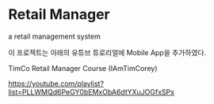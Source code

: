 # Retail Manager
a retail management system

이 프로젝트는 아래의 유튜브 튜로리얼에 Mobile App을 추가하였다.


TimCo Retail Manager Course (IAmTimCorey)

https://youtube.com/playlist?list=PLLWMQd6PeGY0bEMxObA6dtYXuJOGfxSPx
